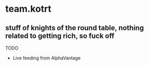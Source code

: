 # team.kotrt
## stuff of knights of the round table, nothing related to getting rich, so fuck off

TODO
- Live feeding from AlphaVantage


